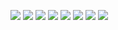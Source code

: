 ![](IMG_20201227_212624.jpg)
![](IMG_20201227_212716.jpg)
![](IMG_20201227_212820.jpg)
![](IMG_20201227_212907.jpg)
![](IMG_20201227_213016.jpg)
![](IMG_20201227_213107.jpg)
![](Screenshot_2021-01-11-20-06-19-578_com.google.android.apps.docs.jpg)
![](Screenshot_2021-01-11-20-08-43-266_com.google.android.apps.docs.jpg)

